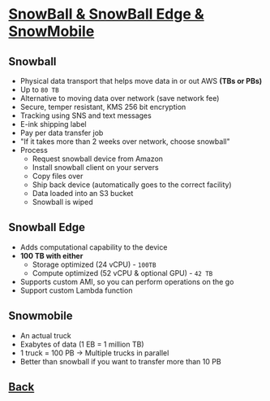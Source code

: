 # [SnowBall & SnowBall Edge & SnowMobile](../README.md)

## Snowball

* Physical data transport that helps move data in or out AWS __(TBs or PBs)__
* Up to `80 TB`
* Alternative to moving data over network (save network fee)
* Secure, temper resistant, KMS 256 bit encryption
* Tracking using SNS and text messages
* E-ink shipping label
* Pay per data transfer job
* "If it takes more than 2 weeks over network, choose snowball"
* Process
	* Request snowball device from Amazon
	* Install snowball client on your servers
	* Copy files over
	* Ship back device (automatically goes to the correct facility)
	* Data loaded into an S3 bucket
	* Snowball is wiped

## Snowball Edge

* Adds computational capability to the device
* __100 TB with either__
	* Storage optimized (24 vCPU) - `100TB`
	* Compute optimized (52 vCPU & optional GPU) - `42 TB`
* Supports custom AMI, so you can perform operations on the go
* Support custom Lambda function

## Snowmobile

* An actual truck
* Exabytes of data (1 EB = 1 million TB)
* 1 truck = 100 PB -> Multiple trucks in parallel
* Better than snowball if you want to transfer more than 10 PB


## [Back](../README.md)